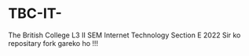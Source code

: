 # TBC-IT-
The British College L3 II SEM Internet Technology Section E 2022
Sir ko repositary fork gareko ho !!!
